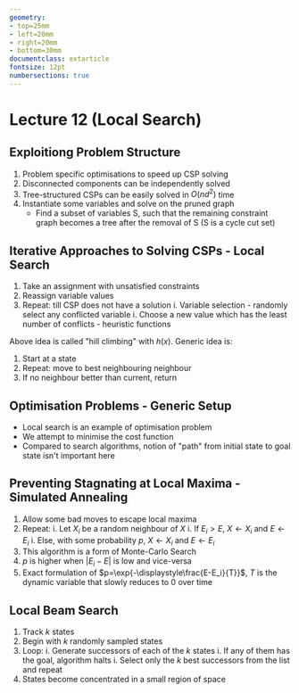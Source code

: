 ```yaml
---
geometry:
- top=25mm
- left=20mm
- right=20mm
- bottom=30mm
documentclass: extarticle
fontsize: 12pt
numbersections: true
---
```


# Lecture 12 (Local Search)

## Exploitiong Problem Structure
1. Problem specific optimisations to speed up CSP solving
1. Disconnected components can be independently solved
1. Tree-structured CSPs can be easily solved in $O(nd^2)$ time
1. Instantiate some variables and solve on the pruned graph
    - Find a subset of variables S, such that the remaining constraint graph becomes a tree after the removal of S (S is a cycle cut set)

## Iterative Approaches to Solving CSPs - Local Search
1. Take an assignment with unsatisfied constraints
1. Reassign variable values
1. Repeat: till CSP does not have a solution
    i. Variable selection - randomly select any conflicted variable
    i. Choose a new value which has the least number of conflicts - heuristic functions

Above idea is called "hill climbing" with $h(x)$. Generic idea is:

1. Start at a state
1. Repeat: move to best neighbouring neighbour
1. If no neighbour better than current, return

## Optimisation Problems - Generic Setup
- Local search is an example of optimisation problem
- We attempt to minimise the cost function
- Compared to search algorithms, notion of "path" from initial state to goal state isn't important here

## Preventing Stagnating at Local Maxima - Simulated Annealing
1. Allow some bad moves to escape local maxima
1. Repeat:
    i. Let $X_i$ be a random neighbour of $X$
    i. If $E_i>E$, $X\gets X_i$ and $E\gets E_i$
    i. Else, with some probability $p$, $X\gets X_i$ and $E\gets E_i$
1. This algorithm is a form of Monte-Carlo Search
1. $p$ is higher when $|E_i-E|$ is low and vice-versa
1. Exact formulation of $p=\exp{-\displaystyle\frac{E-E_i}{T}}$, $T$ is the dynamic variable that slowly reduces to $0$ over time

## Local Beam Search
1. Track $k$ states
1. Begin with $k$ randomly sampled states
1. Loop:
    i. Generate successors of each of the $k$ states
    i. If any of them has the goal, algorithm halts
    i. Select only the $k$ best successors from the list and repeat
1. States become concentrated in a small region of space
